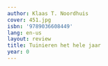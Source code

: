 ```yaml
---
author: Klaas T. Noordhuis
cover: 451.jpg
isbn: '9789036608449'
lang: en-us
layout: review
title: Tuinieren het hele jaar
year: 0
---
```


